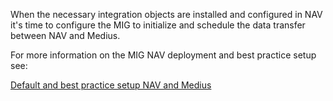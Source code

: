 When the necessary integration objects are installed and configured in NAV it's time to configure the MIG to initialize and schedule the data transfer between NAV and Medius.

For more information on the MIG NAV deployment and best practice setup see:

 [Default and best practice setup NAV and Medius](https://medius.atlassian.net/wiki/spaces/MC/pages/82777718/NAV+-+Integration+Deployment+Guide#NAV-IntegrationDeploymentGuide-Automaticdeploymentandconfigurationofintegration)
